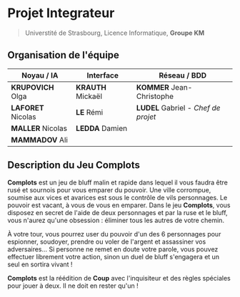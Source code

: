 # Projet Integrateur

> Universtité de Strasbourg, Licence Informatique, **Groupe KM**

## Organisation de l'équipe

| Noyau / IA          | Interface          | Réseau / BDD                         |
| ------------------- | ------------------ | ------------------------------------ |
| **KRUPOVICH** Olga  | **KRAUTH** Mickaël | **KOMMER** Jean-Christophe           |
| **LAFORET** Nicolas | **LE** Rémi        | **LUDEL** Gabriel - _Chef de projet_ |
| **MALLER** Nicolas  | **LEDDA** Damien   |                                      |
| **MAMMADOV** Ali    |                    |                                      |

## Description du Jeu **Complots**

**Complots** est un jeu de bluff malin et rapide dans lequel il vous faudra
être rusé et sournois pour vous emparer du pouvoir.
Une ville corrompue, soumise aux vices et avarices est sous le contrôle de vils
personnages. Le pouvoir est vacant, à vous de vous en emparer.
Dans le jeu **Complots**, vous disposez en secret de l'aide de deux personnages
et par la ruse et le bluff, vous n'aurez qu'une obsession : éliminer tous les
autres de votre chemin.

À votre tour, vous pourrez user du pouvoir d'un des 6 personnages pour
espionner, soudoyer, prendre ou voler de l'argent et assassiner vos
adversaires... Si personne ne remet en doute votre parole, vous pouvez
effectuer librement votre action, sinon un duel de bluff s'engagera et un seul
en sortira vivant !

**Complots** est la réédition de **Coup** avec l'inquisiteur et des règles
spéciales pour jouer à deux. Il ne doit en rester qu'un !
